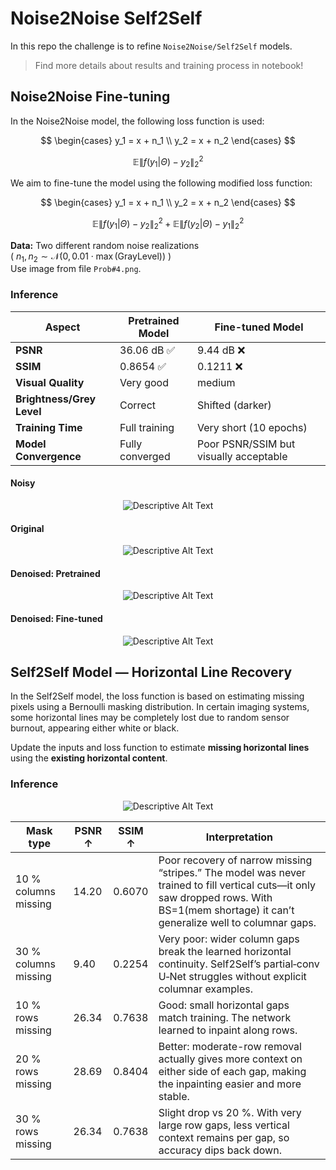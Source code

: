 # Noise2Noise Self2Self

In this repo the challenge is to refine `Noise2Noise/Self2Self` models.<br>  
> Find more details about results and training process in notebook!

## Noise2Noise Fine-tuning
In the Noise2Noise model, the following loss function is used:


$$
\begin{cases}
y_1 = x + n_1 \\
y_2 = x + n_2
\end{cases}
$$

$$
\mathbb{E}{ \left\| f(y_1|\Theta) - y_2 \right\|_2^2 }
$$

We aim to fine-tune the model using the following modified loss function:

$$
\begin{cases}
y_1 = x + n_1 \\
y_2 = x + n_2
\end{cases}
$$

$$
\mathbb{E}{ \left\| f(y_1|\Theta) - y_2 \right\|_2^2 } + \mathbb{E}{ \left\| f(y_2|\Theta) - y_1 \right\|_2^2}
$$

**Data:** Two different random noise realizations  
( $n_1, n_2 \sim \mathcal{N}(0, 0.01 \cdot \max(\text{GrayLevel}))$ )  
Use image from file `Prob#4.png`.


### Inference 
| Aspect                  | Pretrained Model | Fine-tuned Model   |
|-------------------------|------------------|---------------------|
| **PSNR**                | 36.06 dB ✅      | 9.44 dB ❌          |
| **SSIM**                | 0.8654 ✅        | 0.1211 ❌           |
| **Visual Quality**      | Very good        |  medium |
| **Brightness/Grey Level** | Correct         | Shifted (darker)    |
| **Training Time**       | Full training     | Very short (10 epochs) |
| **Model Convergence**   | Fully converged   | Poor PSNR/SSIM but visually acceptable |

#### Noisy 
<p align="center">
    <img src="images/noisy.png" alt="Descriptive Alt Text" class="fit-width-image">
</p>

#### Original 
<p align="center">
    <img src="Prob4.png" alt="Descriptive Alt Text" class="fit-width-image">
</p>

#### Denoised: Pretrained 
<p align="center">
    <img src="images/denoised_1000_Pretrained.png" alt="Descriptive Alt Text" class="fit-width-image">
</p>

#### Denoised: Fine-tuned 
<p align="center">
    <img src="images/denoised_1000_fine-tuned.png" alt="Descriptive Alt Text" class="fit-width-image">
</p>

## Self2Self Model — Horizontal Line Recovery

In the Self2Self model, the loss function is based on estimating missing pixels using a Bernoulli masking distribution. In certain imaging systems, some horizontal lines may be completely lost due to random sensor burnout, appearing either white or black.

Update the inputs and loss function to estimate **missing horizontal lines** using the **existing horizontal content**.

### Inference
<p align="center">
    <img src="images/S2S.png" alt="Descriptive Alt Text" class="fit-height-image">
</p>

| Mask type                | PSNR ↑ | SSIM ↑  | Interpretation                                                                                                                                     |
|-------------------------|--------|---------|----------------------------------------------------------------------------------------------------------------------------------------------------|
| 10 % columns missing     | 14.20  | 0.6070  | Poor recovery of narrow missing “stripes.” The model was never trained to fill vertical cuts—it only saw dropped rows. With BS=1(mem shortage) it can’t generalize well to columnar gaps. |
| 30 % columns missing     | 9.40   | 0.2254  | Very poor: wider column gaps break the learned horizontal continuity. Self2Self’s partial‑conv U‑Net struggles without explicit columnar examples. |
| 10 % rows missing        | 26.34  | 0.7638  | Good: small horizontal gaps match training. The network learned to inpaint along rows.                                                            |
| 20 % rows missing        | 28.69  | 0.8404  | Better: moderate-row removal actually gives more context on either side of each gap, making the inpainting easier and more stable.               |
| 30 % rows missing        | 26.34  | 0.7638  | Slight drop vs 20 %. With very large row gaps, less vertical context remains per gap, so accuracy dips back down.                                 |
